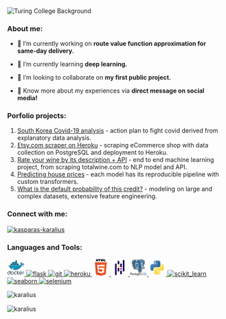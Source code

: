 <img align="center" src="https://i.imgur.com/NoEVh13.png" alt="Turing College Background"/>

<h3 align="left">About me:</h3>
<p align="left">
 
 - 🔭 I’m currently working on **route value function approximation for same-day delivery.**

- 🌱 I’m currently learning **deep learning.**

- 👯 I’m looking to collaborate on **my first public project.**

- 📄 Know more about my experiences via **direct message on social media!**
 
 </p>
<h3 align="left">Porfolio projects:</h3>
<p align="left">
<ol>
 
  <li><a href="https://github.com/Karalius/south-korea-covid-analysis">South Korea Covid-19 analysis</a> - action plan to fight covid derived from explanatory data analysis.</li>
 
  <li><a href="https://github.com/Karalius/etsy-scraper">Etsy.com scraper on Heroku</a> - scraping eCommerce shop with data collection on PostgreSQL and deployment to Heroku.</li>
 
  <li><a href="https://github.com/Karalius/scrape-totalwine.com">Rate your wine by its description + API</a> - end to end machine learning project, from scraping totalwine.com to NLP model and API. </li>
 
  <li><a href="https://github.com/Karalius/house-price-prediction">Predicting house prices</a> - each model has its reproducible pipeline with custom transformers.</li>
 
  <li><a href="https://github.com/Karalius/credit-default-risk">What is the default probability of this credit?</a> - modeling on large and complex datasets, extensive feature engineering.</li>
</ol>
</p>
<h3 align="left">Connect with me:</h3>
<p align="left">
<a href="https://linkedin.com/in/kasparas-karalius" target="blank"><img align="center" src="https://raw.githubusercontent.com/rahuldkjain/github-profile-readme-generator/master/src/images/icons/Social/linked-in-alt.svg" alt="kasparas-karalius" height="30" width="40" /></a>
</p>

<h3 align="left">Languages and Tools:</h3>
<p align="left"> <a href="https://www.docker.com/" target="_blank" rel="noreferrer"> <img src="https://raw.githubusercontent.com/devicons/devicon/master/icons/docker/docker-original-wordmark.svg" alt="docker" width="40" height="40"/> </a> <a href="https://flask.palletsprojects.com/" target="_blank" rel="noreferrer"> <img src="https://www.vectorlogo.zone/logos/pocoo_flask/pocoo_flask-icon.svg" alt="flask" width="40" height="40"/> </a> <a href="https://git-scm.com/" target="_blank" rel="noreferrer"> <img src="https://www.vectorlogo.zone/logos/git-scm/git-scm-icon.svg" alt="git" width="40" height="40"/> </a> <a href="https://heroku.com" target="_blank" rel="noreferrer"> <img src="https://www.vectorlogo.zone/logos/heroku/heroku-icon.svg" alt="heroku" width="40" height="40"/> </a> <a href="https://www.w3.org/html/" target="_blank" rel="noreferrer"> <img src="https://raw.githubusercontent.com/devicons/devicon/master/icons/html5/html5-original-wordmark.svg" alt="html5" width="40" height="40"/> </a> <a href="https://pandas.pydata.org/" target="_blank" rel="noreferrer"> <img src="https://raw.githubusercontent.com/devicons/devicon/2ae2a900d2f041da66e950e4d48052658d850630/icons/pandas/pandas-original.svg" alt="pandas" width="40" height="40"/> </a> <a href="https://www.postgresql.org" target="_blank" rel="noreferrer"> <img src="https://raw.githubusercontent.com/devicons/devicon/master/icons/postgresql/postgresql-original-wordmark.svg" alt="postgresql" width="40" height="40"/> </a> <a href="https://www.python.org" target="_blank" rel="noreferrer"> <img src="https://raw.githubusercontent.com/devicons/devicon/master/icons/python/python-original.svg" alt="python" width="40" height="40"/> </a> <a href="https://scikit-learn.org/" target="_blank" rel="noreferrer"> <img src="https://upload.wikimedia.org/wikipedia/commons/0/05/Scikit_learn_logo_small.svg" alt="scikit_learn" width="40" height="40"/> </a> <a href="https://seaborn.pydata.org/" target="_blank" rel="noreferrer"> <img src="https://seaborn.pydata.org/_images/logo-mark-lightbg.svg" alt="seaborn" width="40" height="40"/> </a> <a href="https://www.selenium.dev" target="_blank" rel="noreferrer"> <img src="https://raw.githubusercontent.com/detain/svg-logos/780f25886640cef088af994181646db2f6b1a3f8/svg/selenium-logo.svg" alt="selenium" width="40" height="40"/> </a> </p>

<p><img align="center" src="https://github-readme-stats.vercel.app/api/top-langs?username=karalius&show_icons=true&theme=dark&locale=en&layout=compact" alt="karalius" /></p>

<p><img align="center" src="https://github-readme-streak-stats.herokuapp.com/?user=karalius&theme=dark" alt="karalius" /></p>
